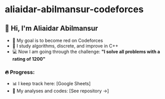 # aliaidar-abilmansur-codeforces
## 👋 Hi, I'm Aliaidar Abilmansur
- 🎯 My goal is to become red on Codeforces
- 🧠 I study algorithms, discrete, and improve in C++
- 💻 Now I am going through the challenge: **"I solve all problems with a rating of 1200"**

### 🔥 Progress:
- 📊 I keep track here: [Google Sheets]
- 🧾 My analyses and codes: [See repository →]
